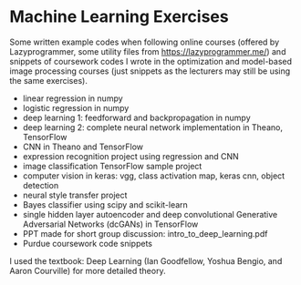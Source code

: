 # Machine Learning Exercises
Some written example codes when following online courses (offered by Lazyprogrammer, some utility files from https://lazyprogrammer.me/) and snippets of coursework codes I wrote in the optimization and model-based image processing courses (just snippets as the lecturers may still be using the same exercises).

* linear regression in numpy
* logistic regression in numpy
* deep learning 1: feedforward and backpropagation in numpy
* deep learning 2: complete neural network implementation in Theano, TensorFlow
* CNN in Theano and TensorFlow
* expression recognition project using regression and CNN
* image classification TensorFlow sample project
* computer vision in keras: vgg, class activation map, keras cnn, object detection
* neural style transfer project
* Bayes classifier using scipy and scikit-learn
* single hidden layer autoencoder and deep convolutional Generative Adversarial Networks (dcGANs) in TensorFlow
* PPT made for short group discussion: intro_to_deep_learning.pdf
* Purdue coursework code snippets

I used the textbook: Deep Learning (Ian Goodfellow, Yoshua Bengio, and Aaron Courville) for more detailed theory.
